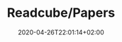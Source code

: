 ---
title: "Readcube/Papers"
images: # Create a folder in /static/images/tools that has the same name as this current markdown file and place the images there. We only need the file name here. If this is not clear, please refer to existing tools as references.
  - path: readcube-landing.png
categories:
  - Publishing and Sharing
tags:
  - References and Journals
  - Publications
  - References Management
links:
  - name: ReadCube/Papers
    link: https://www.readcube.com/
summary: A all platform app for reference mamagement, note-taking, and more. The former Papers has been rebanded as ReadCube Papers.
features:
  - Online library
  - Destop apps
platforms:
  - Web
  - Mac
  - Win
fields:
plans:
date: 2020-04-26T22:01:14+02:00
draft: false
---